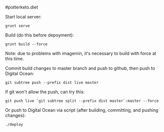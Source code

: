 #potterketo.diet

Start local server:
```
grunt serve
```

Build (do this before depoyment):

```
grunt build --force
```

Note: due to problems with imagemin, it's necessary to build with force at this time.

Commit build changes to master branch and push to github, then push to Digital Ocean:

```
git subtree push --prefix dist live master
```

If git won't allow the push, can try this:

```
git push live `git subtree split --prefix dist master`:master --force
```

Or push to Digital Ocean via script (after building, committing, and pushing changes):

```
./deploy
```
